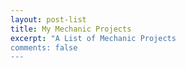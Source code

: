 ```yaml
---
layout: post-list
title: My Mechanic Projects
excerpt: "A List of Mechanic Projects
comments: false
---
```

